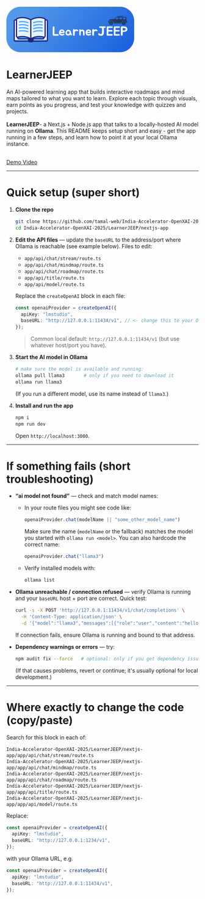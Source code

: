 ![Alt text](/LearnerJEEP/nextjs-app/public/lj.png)  
# LearnerJEEP  

An AI-powered learning app that builds interactive roadmaps and mind maps tailored to what you want to learn. Explore each topic through visuals, earn points as you progress, and test your knowledge with quizzes and projects.<br><br>
**LearnerJEEP**- a Next.js + Node.js app that talks to a locally-hosted AI model running on **Ollama**.
This README keeps setup short and easy - get the app running in a few steps, and learn how to point it at your local Ollama instance.
<br> <br>  

[Demo Video](https://drive.google.com/file/d/1hb2Nd0rfc8jJiKIHvdWpJitv2E0XOMxI/view?usp=sharing)  

---

# Quick setup (super short)

1. **Clone the repo**

   ```bash
   git clone https://github.com/tamal-web/India-Accelerator-OpenXAI-2025.git
   cd India-Accelerator-OpenXAI-2025/LearnerJEEP/nextjs-app
   ```

2. **Edit the API files** — update the `baseURL` to the address/port where Ollama is reachable (see example below). Files to edit:

   * `app/api/chat/stream/route.ts`
   * `app/api/chat/mindmap/route.ts`
   * `app/api/chat/roadmap/route.ts`
   * `app/api/title/route.ts`
   * `app/api/model/route.ts`

   Replace the `createOpenAI` block in each file:

   ```ts
   const openaiProvider = createOpenAI({
     apiKey: "lmstudio",
     baseURL: "http://127.0.0.1:11434/v1", // <- change this to your Ollama host:port
   });
   ```

   > Common local default: `http://127.0.0.1:11434/v1` (but use whatever host/port you have).

3. **Start the AI model in Ollama**

   ```bash
   # make sure the model is available and running:
   ollama pull llama3       # only if you need to download it
   ollama run llama3
   ```

   (If you run a different model, use its name instead of `llama3`.)

4. **Install and run the app**

   ```bash
   npm i
   npm run dev
   ```

   Open `http://localhost:3000`.

---

# If something fails (short troubleshooting)

* **“ai model not found”** — check and match model names:

  * In your route files you might see code like:

    ```ts
    openaiProvider.chat(modelName || "some_other_model_name")
    ```

    Make sure the name (`modelName` or the fallback) matches the model you started with `ollama run <model>`. You can also hardcode the correct name:

    ```ts
    openaiProvider.chat("llama3")
    ```
  * Verify installed models with:

    ```bash
    ollama list
    ```

* **Ollama unreachable / connection refused** — verify Ollama is running and your `baseURL` host + port are correct. Quick test:

  ```bash
  curl -s -X POST 'http://127.0.0.1:11434/v1/chat/completions' \
    -H 'Content-Type: application/json' \
    -d '{"model":"llama3","messages":[{"role":"user","content":"hello"}]}'
  ```

  If connection fails, ensure Ollama is running and bound to that address.

* **Dependency warnings or errors** — try:

  ```bash
  npm audit fix --force   # optional: only if you get dependency issues
  ```

  (If that causes problems, revert or continue; it's usually optional for local development.)

---

# Where exactly to change the code (copy/paste)

Search for this block in each of:

```
India-Accelerator-OpenXAI-2025/LearnerJEEP/nextjs-app/app/api/chat/stream/route.ts
India-Accelerator-OpenXAI-2025/LearnerJEEP/nextjs-app/app/api/chat/mindmap/route.ts
India-Accelerator-OpenXAI-2025/LearnerJEEP/nextjs-app/app/api/chat/roadmap/route.ts
India-Accelerator-OpenXAI-2025/LearnerJEEP/nextjs-app/app/api/title/route.ts
India-Accelerator-OpenXAI-2025/LearnerJEEP/nextjs-app/app/api/model/route.ts
```

Replace:

```ts
const openaiProvider = createOpenAI({
  apiKey: "lmstudio",
  baseURL: "http://127.0.0.1:1234/v1",
});
```

with your Ollama URL, e.g.

```ts
const openaiProvider = createOpenAI({
  apiKey: "lmstudio",
  baseURL: "http://127.0.0.1:11434/v1",
});
```
